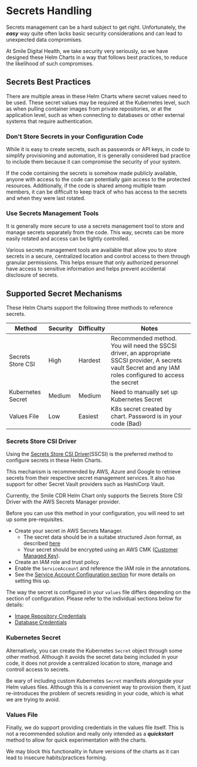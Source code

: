# Secrets Handling
Secrets management can be a hard subject to get right. Unfortunately, the ***easy*** way quite often lacks basic security considerations and can lead to unexpected data compromises.

At Smile Digital Health, we take security very seriously, so we have designed these Helm Charts in a way that follows best practices, to reduce the likelihood of such compromises.

## Secrets Best Practices
There are multiple areas in these Helm Charts where secret values need to be used.
These secret values may be required at the Kubernetes level, such as when pulling container images from private repositories, or at the application level, such as when connecting to databases or other external systems that require authentication.

### Don't Store Secrets in your Configuration Code
While it is easy to create secrets, such as passwords or API keys, in code to simplify provisioning and automation, it is generally considered bad practice to include them because it can compromise the security of your system.

If the code containing the secrets is somehow made publicly available, anyone with access to the code can potentially gain access to the protected resources. Additionally, if the code is shared among multiple team members, it can be difficult to keep track of who has access to the secrets and when they were last rotated.

### Use Secrets Management Tools
It is generally more secure to use a secrets management tool to store and manage secrets separately from the code. This way, secrets can be more easily rotated and access can be tightly controlled.

Various secrets management tools are available that allow you to store secrets in a secure, centralized location and control access to them through granular permissions. This helps ensure that only authorized personnel have access to sensitive information and helps prevent accidental disclosure of secrets.

## Supported Secret Mechanisms
These Helm Charts support the following three methods to reference secrets.

| Method | Security | Difficulty | Notes |
|--------|----------|------------|-------|
|Secrets Store CSI|High|Hardest|Recommended method. You will need the SSCSI driver, an appropriate SSCSI provider, A secrets vault Secret and any IAM roles configured to access the secret|
|Kubernetes Secret|Medium|Medium|Need to manually set up Kubernetes Secret|
|Values File|Low|Easiest|K8s secret created by chart. Password is in your code (Bad)|

### Secrets Store CSI Driver
Using the [Secrets Store CSI Driver](https://github.com/kubernetes-sigs/secrets-store-csi-driver)(SSCSI) is the preferred method to configure secrets in these Helm Charts.

This mechanism is recommended by AWS, Azure and Google to retrieve secrets from their respective secret management services. It also has support for other Secret Vault providers such as HashiCorp Vault.

Currently, the Smile CDR Helm Chart only supports the Secrets Store CSI Driver with the AWS Secrets Manager provider.

Before you can use this method in your configuration, you will need to set up some pre-requisites.

* Create your secret in AWS Secrets Manager.
    * The secret data should be in a suitabe structured Json format, as described
    [here](https://docs.aws.amazon.com/secretsmanager/latest/userguide/reference_secret_json_structure.html)
    * Your secret should be encrypted using an AWS CMK ([Customer Managed Key](https://docs.aws.amazon.com/kms/latest/developerguide/concepts.html#customer-cmk)).
* Create an IAM role and trust policy.
* Enable the `ServiceAccount` and reference the IAM role in the annotations.
* See the [Service Account Configuration section](../serviceaccount) for more details on setting this up.

The way the secret is configured in your `values` file differs depending on the section of configuration. Please refer to the individual sections below for details:

* [Image Repository Credentials](../helm-repo/#configuring-repo-credentials-using-secrets-store-csi-driver)
* [Database Credentials](../smilecdr/database/#example-secret-configuration)

### Kubernetes Secret

Alternatively, you can create the Kubernetes `Secret` object through some other method. Although it avoids the secret data being included in your code, it does not provide a centralized location to store, manage and controll access to secrets.

Be wary of including custom Kubernetes `Secret` manifests alongside your Helm values files. Although this is a convenient way to provision them, it just re-introduces the problem of secrets residing in your code, which is what we are trying to avoid.

### Values File

Finally, we do support providing credentials in the values file itself. This is not a recommended solution and really only intended as a ***quickstart*** method to allow for quick experimentation with the charts.

We may block this functionality in future versions of the charts as it can lead to insecure habits/practices forming.
